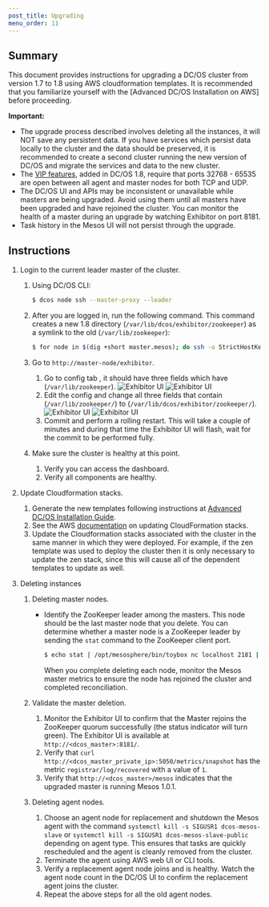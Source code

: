 ```yaml
---
post_title: Upgrading
menu_order: 11
---
```


## Summary

This document provides instructions for upgrading a DC/OS cluster from version 1.7 to 1.8 using AWS cloudformation templates. It is recommended that you familiarize yourself with the [Advanced DC/OS Installation on AWS] before proceeding.

**Important:**

- The upgrade process described involves deleting all the instances, it will NOT save any persistent data.  If you have services which persist data locally to the cluster and the data should be preserved, it is recommended to create a second cluster running the new version of DC/OS and migrate the services and data to the new cluster.
- The [VIP features](/docs/1.8/usage/service-discovery/load-balancing-vips/virtual-ip-addresses/), added in DC/OS 1.8, require that ports 32768 - 65535 are open between all agent and master nodes for both TCP and UDP.
- The DC/OS UI and APIs may be inconsistent or unavailable while masters are being upgraded. Avoid using them until all masters have been upgraded and have rejoined the cluster. You can monitor the health of a master during an upgrade by watching Exhibitor on port 8181.
- Task history in the Mesos UI will not persist through the upgrade.


## Instructions

1. Login to the current leader master of the cluster.
   1. Using DC/OS CLI: 
      
      ```bash
      $ dcos node ssh --master-proxy --leader
      ```
   1. After you are logged in, run the following command. This command creates a new 1.8 directory (`/var/lib/dcos/exhibitor/zookeeper`) as a symlink to the old (`/var/lib/zookeeper`): 
   
      ```bash
      $ for node in $(dig +short master.mesos); do ssh -o StrictHostKeyChecking=no $node "sudo mkdir -p /var/lib/dcos/exhibitor && sudo ln -s /var/lib/zookeeper /var/lib/dcos/exhibitor/zookeeper"; done
      ```

   1. Go to `http://master-node/exhibitor`.
   
      1. Go to config tab , it should have three fields which have (`/var/lib/zookeeper`). 
        ![Exhibitor UI](../img/dcos-exhibitor-fields-before.png)
        ![Exhibitor UI](../img/dcos-exhibitor-fields-before-2.png)
      1. Edit the config and change all three fields that contain (`/var/lib/zookeeper/`) to (`/var/lib/dcos/exhibitor/zookeeper/`).
        ![Exhibitor UI](../img/dcos-exhibitor-fields-after.png)
        ![Exhibitor UI](../img/dcos-exhibitor-fields-after-2.png)
      1. Commit and perform a rolling restart. This will take a couple of minutes and during that time the Exhibitor UI will flash, wait for the commit to be performed fully.
   
   1. Make sure the cluster is healthy at this point.
   
      1. Verify you can access the dashboard.
      1. Verify all components are healthy.
   
1. Update Cloudformation stacks.
   1. Generate the new templates following instructions at [Advanced DC/OS Installation Guide][advanced-aws-custom]. 
   1. See the AWS [documentation](http://docs.aws.amazon.com/AWSCloudFormation/latest/UserGuide/using-cfn-updating-stacks-direct.html) on updating CloudFormation stacks. 
   1.  Update the Cloudformation stacks associated with the cluster in the same manner in which they were deployed. For example, if the zen template was used to deploy the cluster then it is only necessary to update the zen stack, since this will cause all of the dependent templates to update as well.
   
1. Deleting instances
   1. Deleting master nodes.
   
      * Identify the ZooKeeper leader among the masters. This node should be the last master node that you delete. You can determine whether a master node is a ZooKeeper leader by sending the `stat` command to the ZooKeeper client port.
        
        ```bash
        $ echo stat | /opt/mesosphere/bin/toybox nc localhost 2181 | grep "Mode:"
        ```
        
        When you complete deleting each node, monitor the Mesos master metrics to ensure the node has rejoined the cluster and completed reconciliation.
  
   1. Validate the master deletion.
   
      1. Monitor the Exhibitor UI to confirm that the Master rejoins the ZooKeeper quorum successfully (the status indicator will turn green).  The Exhibitor UI is available at `http://<dcos_master>:8181/`.
      1. Verify that `curl http://<dcos_master_private_ip>:5050/metrics/snapshot` has the metric `registrar/log/recovered` with a value of `1`.
      1. Verify that `http://<dcos_master>/mesos` indicates that the upgraded master is running Mesos 1.0.1.

    
   1. Deleting agent nodes.
   
      1. Choose an agent node for replacement and shutdown the Mesos agent with the command `systemctl kill -s SIGUSR1 dcos-mesos-slave` or `systemctl kill -s SIGUSR1 dcos-mesos-slave-public` depending on agent type. 
        This ensures that tasks are quickly rescheduled and the agent is cleanly removed from the cluster.
      1. Terminate the agent using AWS web UI or CLI tools.
      1. Verify a replacement agent node joins and is healthy. Watch the agent node count in the DC/OS UI to confirm the replacement agent joins the cluster.
      1. Repeat the above steps for all the old agent nodes.
      
[advanced-aws-custom]: /docs/1.8/administration/installing/cloud/aws/advanced/aws-custom/
